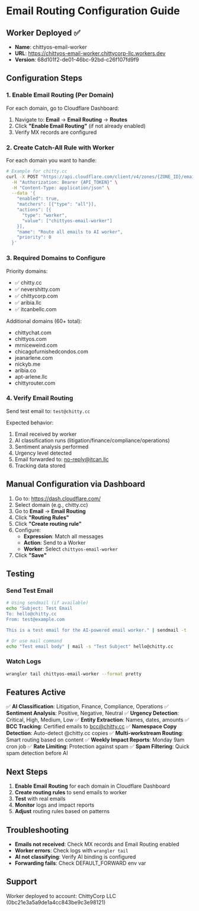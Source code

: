 # Email Routing Configuration Guide

## Worker Deployed ✅
- **Name**: chittyos-email-worker
- **URL**: https://chittyos-email-worker.chittycorp-llc.workers.dev
- **Version**: 68d101f2-de01-46bc-92bd-c26f107fd9f9

## Configuration Steps

### 1. Enable Email Routing (Per Domain)

For each domain, go to Cloudflare Dashboard:

1. Navigate to: **Email** → **Email Routing** → **Routes**
2. Click **"Enable Email Routing"** (if not already enabled)
3. Verify MX records are configured

### 2. Create Catch-All Rule with Worker

For each domain you want to handle:

```bash
# Example for chitty.cc
curl -X POST "https://api.cloudflare.com/client/v4/zones/{ZONE_ID}/email/routing/rules" \
  -H "Authorization: Bearer {API_TOKEN}" \
  -H "Content-Type: application/json" \
  --data '{
    "enabled": true,
    "matchers": [{"type": "all"}],
    "actions": [{
      "type": "worker",
      "value": ["chittyos-email-worker"]
    }],
    "name": "Route all emails to AI worker",
    "priority": 0
  }'
```

### 3. Required Domains to Configure

Priority domains:
- ✅ chitty.cc
- ✅ nevershitty.com
- ✅ chittycorp.com
- ✅ aribia.llc
- ✅ itcanbellc.com

Additional domains (60+ total):
- chittychat.com
- chittyos.com
- mrniceweird.com
- chicagofurnishedcondos.com
- jeanarlene.com
- nickyb.me
- aribia.co
- apt-arlene.llc
- chittyrouter.com

### 4. Verify Email Routing

Send test email to: `test@chitty.cc`

Expected behavior:
1. Email received by worker
2. AI classification runs (litigation/finance/compliance/operations)
3. Sentiment analysis performed
4. Urgency level detected
5. Email forwarded to: no-reply@itcan.llc
6. Tracking data stored

## Manual Configuration via Dashboard

1. Go to: https://dash.cloudflare.com/
2. Select domain (e.g., chitty.cc)
3. Go to **Email** → **Email Routing**
4. Click **"Routing Rules"**
5. Click **"Create routing rule"**
6. Configure:
   - **Expression**: Match all messages
   - **Action**: Send to a Worker
   - **Worker**: Select `chittyos-email-worker`
7. Click **"Save"**

## Testing

### Send Test Email

```bash
# Using sendmail (if available)
echo "Subject: Test Email
To: hello@chitty.cc
From: test@example.com

This is a test email for the AI-powered email worker." | sendmail -t

# Or use mail command
echo "Test email body" | mail -s "Test Subject" hello@chitty.cc
```

### Watch Logs

```bash
wrangler tail chittyos-email-worker --format pretty
```

## Features Active

✅ **AI Classification**: Litigation, Finance, Compliance, Operations
✅ **Sentiment Analysis**: Positive, Negative, Neutral
✅ **Urgency Detection**: Critical, High, Medium, Low
✅ **Entity Extraction**: Names, dates, amounts
✅ **BCC Tracking**: Certified emails to bcc@chitty.cc
✅ **Namespace Copy Detection**: Auto-detect @chitty.cc copies
✅ **Multi-workstream Routing**: Smart routing based on content
✅ **Weekly Impact Reports**: Monday 9am cron job
✅ **Rate Limiting**: Protection against spam
✅ **Spam Filtering**: Quick spam detection before AI

## Next Steps

1. **Enable Email Routing** for each domain in Cloudflare Dashboard
2. **Create routing rules** to send emails to worker
3. **Test** with real emails
4. **Monitor** logs and impact reports
5. **Adjust** routing rules based on patterns

## Troubleshooting

- **Emails not received**: Check MX records and Email Routing enabled
- **Worker errors**: Check logs with `wrangler tail`
- **AI not classifying**: Verify AI binding is configured
- **Forwarding fails**: Check DEFAULT_FORWARD env var

## Support

Worker deployed to account: ChittyCorp LLC (0bc21e3a5a9de1a4cc843be9c3e98121)
